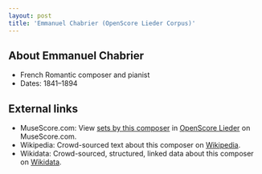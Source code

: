 ```yaml
---
layout: post
title: 'Emmanuel Chabrier (OpenScore Lieder Corpus)'
---
```


## About Emmanuel Chabrier

- French Romantic composer and pianist
- Dates: 1841–1894

## External links

- MuseScore.com: View [sets by this composer] in [OpenScore Lieder] on MuseScore.com.
- Wikipedia: Crowd-sourced text about this composer on [Wikipedia].
- Wikidata: Crowd-sourced, structured, linked data about this composer on [Wikidata].

[Wikipedia]: https://en.wikipedia.org/wiki/Emmanuel_Chabrier
[Wikidata]: https://www.wikidata.org/wiki/Q313374
[sets by this composer]: https://musescore.com/openscore-lieder-corpus/sets?order=title&text=Chabrier,+Emmanuel
[OpenScore Lieder]: https://musescore.com/openscore-lieder-corpus

